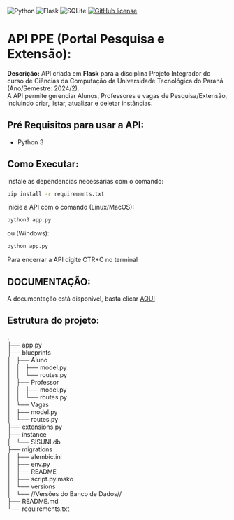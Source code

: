 ![Python](https://img.shields.io/badge/python-3670A0?style=for-the-badge&logo=python&logoColor=ffdd54)
![Flask](https://img.shields.io/badge/flask-%23000.svg?style=for-the-badge&logo=flask&logoColor=white)
![SQLite](https://img.shields.io/badge/sqlite-%2307405e.svg?style=for-the-badge&logo=sqlite&logoColor=white)
[![GitHub license](https://img.shields.io/github/license/Naereen/StrapDown.js.svg)](https://github.com/Naereen/StrapDown.js/blob/master/LICENSE)

# API PPE (Portal Pesquisa e Extensão):
**Descrição:** API criada em **Flask** para a disciplina Projeto Integrador do curso de Ciências da Computação da Universidade Tecnológica do Paraná (Ano/Semestre: 2024/2).<br> A API permite gerenciar Alunos, Professores e vagas de Pesquisa/Extensão, incluindo criar, listar, atualizar e deletar instâncias.

## Pré Requisitos para usar a API:
* Python 3
## Como Executar:
instale as dependencias necessárias com o comando:   
```bash
pip install -r requirements.txt
```
inicie a API com o comando (Linux/MacOS):  
```bash
python3 app.py
```
ou (Windows):  
```bash
python app.py
```
Para encerrar a API digite CTR+C no terminal 

## DOCUMENTAÇÃO:
A documentação está disponível, basta clicar <a href="https://documentacaoppe.netlify.app/">AQUI</a>


## Estrutura do projeto:
.<br>
├── app.py <br>
├── blueprints<br>
│   ├── Aluno<br>
│   │   ├── model.py<br>
│   │   └── routes.py<br>
│   ├── Professor<br>
│   │   ├── model.py<br>
│   │   └── routes.py<br>
│   └── Vagas<br>
│       ├── model.py<br>
│       └── routes.py<br>
├── extensions.py<br>
├── instance<br>
│   └── SISUNI.db<br>
├── migrations<br>
│   ├── alembic.ini<br>
│   ├── env.py<br>
│   ├── README<br>
│   ├── script.py.mako<br>
│   └── versions<br>
│       └── //Versões do Banco de Dados//<br>
├── README.md<br>
└── requirements.txt<br>


